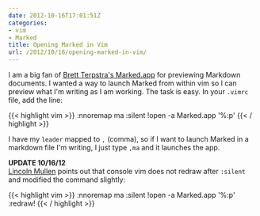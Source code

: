 ```yaml
---
date: 2012-10-16T17:01:51Z
categories:
- vim
- Marked
title: Opening Marked in Vim
url: /2012/10/16/opening-marked-in-vim/
---
```


I am a big fan of [Brett Terpstra's Marked.app](http://markedapp.com/) for previewing Markdown documents. I wanted a way to launch Marked from within vim so I can preview what I'm writing as I am working. The task is easy. In your <code>.vimrc</code> file, add the line:

{{< highlight vim >}}
:nnoremap <leader>ma :silent !open -a Marked.app '%:p'<cr>
{{< / highlight >}}

I have my <code>leader</code> mapped to <code>,</code> (comma), so if I want to launch Marked in a markdown file I'm writing, I just type <code>,ma</code> and it launches the app. 

<div class="update">
<p><strong>UPDATE 10/16/12</strong><br/>
<a href="http://www.lincolnmullen.com">Lincoln Mullen</a> points out that console vim does not redraw after <code>:silent</code> and modified the command slightly:</p>

{{< highlight vim >}}
:nnoremap <leader>ma :silent !open -a Marked.app '%:p' :redraw!<cr>
{{< / highlight >}}
</div>